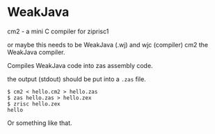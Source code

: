 # WeakJava

cm2 - a mini C compiler for ziprisc1

or maybe this needs to be WeakJava (.wj) and wjc (compiler)
cm2 the WeakJava compiler.

Compiles WeakJava code into zas assembly code.

the output (stdout) should be put into a `.zas` file.

```
$ cm2 < hello.cm2 > hello.zas
$ zas hello.zas > hello.zex
$ zrisc hello.zex
hello
```

Or something like that.
